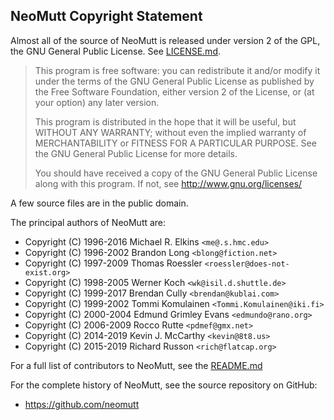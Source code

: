 NeoMutt Copyright Statement
---------------------------

Almost all of the source of NeoMutt is released under version 2 of the GPL, the
GNU General Public License.  See [LICENSE.md](LICENSE.md).

> This program is free software: you can redistribute it and/or modify it under
> the terms of the GNU General Public License as published by the Free Software
> Foundation, either version 2 of the License, or (at your option) any later
> version.
>
> This program is distributed in the hope that it will be useful, but WITHOUT
> ANY WARRANTY; without even the implied warranty of MERCHANTABILITY or FITNESS
> FOR A PARTICULAR PURPOSE.  See the GNU General Public License for more
> details.
>
> You should have received a copy of the GNU General Public License along with
> this program.  If not, see http://www.gnu.org/licenses/

A few source files are in the public domain.

The principal authors of NeoMutt are:

- Copyright (C) 1996-2016 Michael R. Elkins `<me@.s.hmc.edu>`
- Copyright (C) 1996-2002 Brandon Long `<blong@fiction.net>`
- Copyright (C) 1997-2009 Thomas Roessler `<roessler@does-not-exist.org>`
- Copyright (C) 1998-2005 Werner Koch `<wk@isil.d.shuttle.de>`
- Copyright (C) 1999-2017 Brendan Cully `<brendan@kublai.com>`
- Copyright (C) 1999-2002 Tommi Komulainen `<Tommi.Komulainen@iki.fi>`
- Copyright (C) 2000-2004 Edmund Grimley Evans `<edmundo@rano.org>`
- Copyright (C) 2006-2009 Rocco Rutte `<pdmef@gmx.net>`
- Copyright (C) 2014-2019 Kevin J. McCarthy `<kevin@8t8.us>`
- Copyright (C) 2015-2019 Richard Russon `<rich@flatcap.org>`

For a full list of contributors to NeoMutt, see the [README.md](README.md)

For the complete history of NeoMutt, see the source repository on GitHub:

- https://github.com/neomutt

